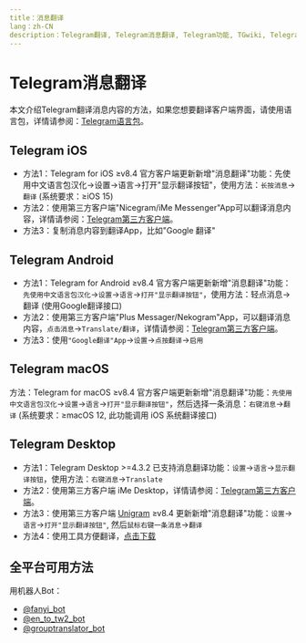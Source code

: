 ```yaml
---
title：消息翻译
lang：zh-CN
description：Telegram翻译, Telegram消息翻译, Telegram功能, TGwiki, Telegram知识库
---
```


# Telegram消息翻译

本文介绍Telegram翻译消息内容的方法，如果您想要翻译客户端界面，请使用语言包，详情请参阅：[Telegram语言包](/tgwiki/language)。

## Telegram iOS

- 方法1：Telegram for iOS ≥v8.4 官方客户端更新新增"消息翻译"功能：先使用中文语言包汉化->设置->语言->打开"显示翻译按钮"，使用方法：`长按消息`->`翻译` (系统要求：≥iOS 15)
- 方法2：使用第三方客户端"Nicegram/iMe Messenger"App可以翻译消息内容，详情请参阅：[Telegram第三方客户端](/tgwiki/thirdparty)。
- 方法3：复制消息内容到翻译App，比如"Google 翻译"

## Telegram Android
- 方法1：Telegram for Android ≥v8.4 官方客户端更新新增"消息翻译"功能：`先使用中文语言包汉化`->`设置`->`语言`->`打开"显示翻译按钮"`，使用方法：轻点消息->翻译 (使用Google翻译接口)
- 方法2：使用第三方客户端"Plus Messager/Nekogram"App，可以翻译消息内容，`点击消息`->`Translate/翻译`，详情请参阅：[Telegram第三方客户端](/tgwiki/thirdparty)。
- 方法3：使用`"Google翻译"App`->`设置`->`点按翻译`->`启用`

## Telegram macOS
方法：Telegram for macOS ≥v8.4 官方客户端更新新增"消息翻译"功能：`先使用中文语言包汉化`->`设置`->`语言`->`打开"显示翻译按钮"`，然后选择一条消息：`右键消息`->`翻译` (系统要求：≥macOS 12, 此功能调用 iOS 系统翻译接口)

## Telegram Desktop
- 方法1：Telegram Desktop >=4.3.2 已支持消息翻译功能：`设置`->`语言`->`显示翻译按钮`，使用方法：`右键消息`->`Translate`
- 方法2：使用第三方客户端 iMe Desktop，详情请参阅：[Telegram第三方客户端](/tgwiki/thirdparty)。
- 方法3：使用第三方客户端 [Unigram](https://www.microsoft.com/store/apps/9n97zckpd60q) ≥v8.4 更新新增"消息翻译"功能：`设置`->`语言`->`打开"显示翻译按钮"`, 然后`鼠标右键一条消息`->`翻译`
- 方法4：使用工具方便翻译，[点击下载](https://github.com/zu1k/translator/releases)

## 全平台可用方法

用机器人Bot：

- [@fanyi_bot](https://t.me/fanyi_bot)
- [@en_to_tw2_bot](https://t.me/en_to_tw2_bot)
- [@grouptranslator_bot](https://t.me/grouptranslator_bot)

